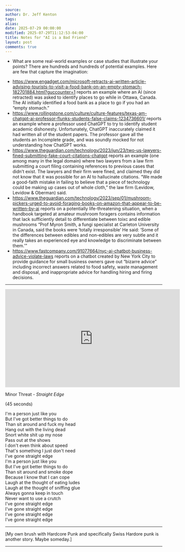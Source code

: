 ```yaml
---
source:
author: Dr. Jeff Kenton
tags:
alias:
date: 2025-07-29 00:00:00
modified: 2025-07-29T11:12:53-04:00
title: Notes for "AI is a Bad Friend"
layout: post
comments: true
---
```


* What are some real-world examples or case studies that illustrate your points?  There are hundreds and hundreds of potential examples. Here are few that capture the imagination:
- https://www.engadget.com/microsoft-retracts-ai-written-article-advising-tourists-to-visit-a-food-bank-on-an-empty-stomach-182701884.html?guccounter=1  reports an example where an AI (since retracted) was asked to identify places to go while in Ottawa, Canada. The AI initially identified a food bank as a place to go if you had an “empty stomach.”
- https://www.rollingstone.com/culture/culture-features/texas-am-chatgpt-ai-professor-flunks-students-false-claims-1234736601/ reports an example where a professor used ChatGPT to try to identify student academic dishonesty. Unfortunately, ChatGPT inaccurately claimed it had written all of the student papers. The professor gave all the students an Incomplete grade, and was soundly mocked for not understanding how ChatGPT works.
- https://www.theguardian.com/technology/2023/jun/23/two-us-lawyers-fined-submitting-fake-court-citations-chatgpt reports an example (one among many in the legal domain) where two lawyers from a law firm submitting a court filing containing references to previous cases that didn’t exist. The lawyers and their firm were fined, and claimed they did not know that it was possible for an AI to hallucinate citations. “We made a good-faith mistake in failing to believe that a piece of technology could be making up cases out of whole cloth,” the law firm (Levidow, Levidow & Oberman) said.
- https://www.theguardian.com/technology/2023/sep/01/mushroom-pickers-urged-to-avoid-foraging-books-on-amazon-that-appear-to-be-written-by-ai reports on a potentially life-threatening situation, when a handbook targeted at amateur mushroom foragers contains information that lack sufficiently detail to differentiate between toixc and edible mushrooms “Prof Myron Smith, a fungi specialist at Carleton University in Canada, said the books were ‘totally irresponsible’ He said: ‘Some of the differences between edibles and non-edibles are very subtle and it really takes an experienced eye and knowledge to discriminate between them.’”
- https://www.fastcompany.com/91077664/nyc-ai-chatbot-business-advice-violate-laws reports on a chatbot created by New York City to provide guidance for small business owners gave out “bizarre advice” including incorrect answers related to food safety, waste management and disposal, and inappropriate advice for handling hiring and firing decisions.

---


<iframe width="560" height="315" src="https://www.youtube.com/embed/gsAu-nOg3Tw?si=XlJtQBG21fl9byV8" title="YouTube video player" frameborder="0" allow="accelerometer; autoplay; clipboard-write; encrypted-media; gyroscope; picture-in-picture; web-share" referrerpolicy="strict-origin-when-cross-origin" allowfullscreen></iframe>

  

Minor Threat - *Straight Edge*

  

(45 seconds)

I'm a person just like you <br />
But I've got better things to do<br />
Than sit around and fuck my head<br />
Hang out with the living dead<br />
Snort white shit up my nose<br />
Pass out at the shows<br />
I don't even think about speed<br />
That's something I just don't need<br />
I've gone straight edge<br />
I'm a person just like you<br />
But I've got better things to do<br />
Than sit around and smoke dope<br />
Because I know that I can cope<br />
Laugh at the thought of eating ludes<br />
Laugh at the thought of sniffing glue<br />
Always gonna keep in touch<br />
Never want to use a crutch<br />
I've gone straight edge<br />
I've gone straight edge<br />
I've gone straight edge<br />
I've gone straight edge

---

  

[My own brush with Hardcore Punk and specifically Swiss Hardore punk is another story. Maybe someday.]

  

---

<!-- <img src="{{site.baseurl}}/images/[REPLACE]" width="560"> -->

